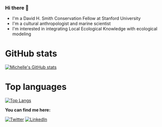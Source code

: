 ### Hi there 👋

- I'm a David H. Smith Conservation Fellow at Stanford University
- I'm a cultural anthropologist and marine scientist
- I'm interested in integrating Local Ecological Knowledge with ecological modeling

# GitHub stats
[![Michelle's GitHub stats](https://github-readme-stats.vercel.app/api?username=earlycapistran)](https://github.com/earlycapistran/github-readme-stats&hide=stars)

# Top languages
[![Top Langs](https://github-readme-stats.vercel.app/api/top-langs/?username=earlycapistran)](https://github.com/earlycapistran/github-readme-stats)

__You can find me here:__

[![Twitter](https://img.shields.io/twitter/follow/earlycapistran?style=social&url=https://twitter.com/earlycapistran)](https://twitter.com/earlycapistran)
[![LinkedIn](https://img.shields.io/twitter/url?style=social&label=connect%20with%20me&logo=linkedin&url=https://www.linkedin.com/in/earlycapistran/)](https://www.linkedin.com/in/earlycapistran/)

<!--
**earlycapistran/earlycapistran** is a ✨ _special_ ✨ repository because its `README.md` (this file) appears on your GitHub profile.

Here are some ideas to get you started:

- 🔭 I’m currently working on ...
- 🌱 I’m currently learning ...
- 👯 I’m looking to collaborate on ...
- 🤔 I’m looking for help with ...
- 💬 Ask me about ...
- 📫 How to reach me: ...
- 😄 Pronouns: ...
- ⚡ Fun fact: ...
-->
